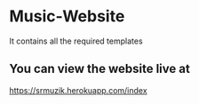 # Music-Website
It contains all the required templates 

## You can view the website live at 

https://srmuzik.herokuapp.com/index
